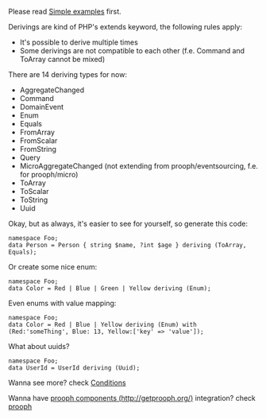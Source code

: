 Please read [Simple examples](Simple%20Examples.md) first.

Derivings are kind of PHP's extends keyword, the following rules apply:

- It's possible to derive multiple times
- Some derivings are not compatible to each other (f.e. Command and ToArray cannot be mixed)

There are 14 deriving types for now:

- AggregateChanged
- Command
- DomainEvent
- Enum
- Equals
- FromArray
- FromScalar
- FromString
- Query
- MicroAggregateChanged (not extending from prooph/eventsourcing, f.e. for prooph/micro)
- ToArray
- ToScalar
- ToString
- Uuid

Okay, but as always, it's easier to see for yourself, so generate this code:

```
namespace Foo;
data Person = Person { string $name, ?int $age } deriving (ToArray, Equals);
```

Or create some nice enum:

```
namespace Foo;
data Color = Red | Blue | Green | Yellow deriving (Enum);
```

Even enums with value mapping:

```console
namespace Foo;
data Color = Red | Blue | Yellow deriving (Enum) with (Red:'someThing', Blue: 13, Yellow:['key' => 'value']);
```

What about uuids?

```
namespace Foo;
data UserId = UserId deriving (Uuid);
```

Wanna see more? check [Conditions](Conditions.md)

Wanna have [prooph components (http://getprooph.org/)](http://getprooph.org/) integration? check [prooph](prooph.md)
